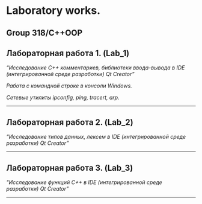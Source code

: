 # Laboratory works.

## Group 318/C++OOP

## Лабораторная работа 1. (Lab_1)

_“Исследование С++ комментариев, библиотеки ввода-вывода в IDE (интегрированной среде разработки) Qt Creator”_

_Работа с командной строке в консоли Windows._

_Сетевые утилиты ipconfig, ping, tracert, arp._

-----------------------------------------------------------------------------------------------------------------
## Лабораторная работа 2. (Lab_2)

_“Исследование типов данных, лексем в IDE (интегрированной среде разработки) Qt Creator”_

-----------------------------------------------------------------------------------------------------------------
## Лабораторная работа 3. (Lab_3)

_"Исследование функций С++ в IDE (интегрированной среде разработки) Qt Creator"_

-----------------------------------------------------------------------------------------------------------------
